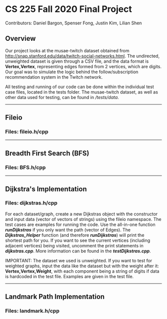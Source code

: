 # CS 225 Fall 2020 Final Project
Contributors: Daniel Bargon, Spenser Fong, Justin Kim, Lilian Shen

## Overview
Our project looks at the musae-twitch dataset obtained from http://snap.stanford.edu/data/twitch-social-networks.html. The undirected, unweighted dataset is given through a CSV file, and the data format is **Vertex,Vertex**, representing edges formed from 2 vertices, which are digits. Our goal was to simulate the logic behind the follow/subscription recommendation system in the Twitch network.

All testing and running of our code can be done within the individual test case files, located in the tests folder. The musae-twitch dataset, as well as other data used for testing, can be found in */tests/data*.
- - - -
## Fileio
### Files: fileio.h/cpp
- - - -
## Breadth First Search (BFS)
### Files: BFS.h/cpp
- - - -
## Dijkstra's Implementation
### Files: dijkstras.h/cpp
For each dataset/graph, create a new Dijkstras object with the constructor and input data (vector of vectors of strings) using the fileio namespace. The test cases are examples for running the code. Use the all-in-one function ***runDijkstras*** if you only want the path (vector of Edges). The ***Dijkstras_Helper*** function (and therefore ***runDijkstras***) will print the shortest path for you. If you want to see the current vertices (including adjacent vertices) being visited, uncomment the print statements in ***dijkstras.cpp***. More information can be found in the ***testDijkstras.cpp***.

IMPORTANT: The dataset we used is unweighted. If you want to test for weighted graphs, input the data like the dataset but with the weight after it: **Vertex,Vertex,Weight**, with each component being a string of digits if data is hardcoded in the test file. Examples are given in the test file.
- - - -
## Landmark Path Implementation
### Files: landmark.h/cpp

